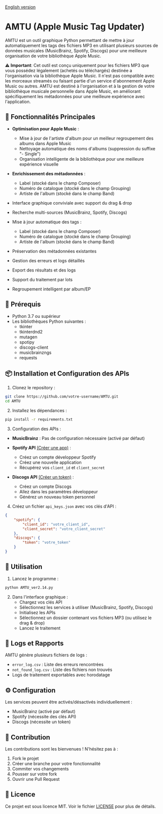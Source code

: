 [English version](README.en.md)
# AMTU (Apple Music Tag Updater)

AMTU est un outil graphique Python permettant de mettre à jour automatiquement les tags des fichiers MP3 en utilisant plusieurs sources de données musicales (MusicBrainz, Spotify, Discogs) pour une meilleure organisation de votre bibliothèque Apple Music.

⚠️ **Important**: Cet outil est conçu uniquement pour les fichiers MP3 que vous possédez légalement (achetés ou téléchargés) destinée a l'organisation via la bibliothèque Apple Music. Il n'est pas compatible avec les morceaux streamés ou faisant partie d'un service d'abonnement Apple Music ou autres. AMTU est destiné à l'organisation et à la gestion de votre bibliothèque musicale personnelle dans Apple Music, en améliorant spécifiquement les métadonnées pour une meilleure expérience avec l'application.

## 🌟 Fonctionnalités Principales

- **Optimisation pour Apple Music** :
  - Mise à jour de l'artiste d'album pour un meilleur regroupement des albums dans Apple Music
  - Nettoyage automatique des noms d'albums (suppression du suffixe "- Single")
  - Organisation intelligente de la bibliothèque pour une meilleure expérience visuelle

- **Enrichissement des métadonnées** :
  - Label (stocké dans le champ Composer)
  - Numéro de catalogue (stocké dans le champ Grouping)
  - Artiste de l'album (stocké dans le champ Band)

- Interface graphique conviviale avec support du drag & drop
- Recherche multi-sources (MusicBrainz, Spotify, Discogs)
- Mise à jour automatique des tags :
  - Label (stocké dans le champ Composer)
  - Numéro de catalogue (stocké dans le champ Grouping)
  - Artiste de l'album (stocké dans le champ Band)
- Préservation des métadonnées existantes
- Gestion des erreurs et logs détaillés
- Export des résultats et des logs
- Support du traitement par lots
- Regroupement intelligent par album/EP

## 🔧 Prérequis

- Python 3.7 ou supérieur
- Les bibliothèques Python suivantes :
  - tkinter
  - tkinterdnd2
  - mutagen
  - spotipy
  - discogs-client
  - musicbrainzngs
  - requests

## 📦 Installation et Configuration des APIs

1. Clonez le repository :
```bash
git clone https://github.com/votre-username/AMTU.git
cd AMTU
```

2. Installez les dépendances :
```bash
pip install -r requirements.txt
```

3. Configuration des APIs :

- **MusicBrainz** : Pas de configuration nécessaire (activé par défaut)

- **Spotify API** [(Créer une app)](https://developer.spotify.com/dashboard) :
  - Créez un compte développeur Spotify
  - Créez une nouvelle application
  - Récupérez vos `client_id` et `client_secret`

- **Discogs API** [(Créer un token)](https://www.discogs.com/settings/developers) :
  - Créez un compte Discogs
  - Allez dans les paramètres développeur
  - Générez un nouveau token personnel

4. Créez un fichier `api_keys.json` avec vos clés d'API :
```json
{
    "spotify": {
        "client_id": "votre_client_id",
        "client_secret": "votre_client_secret"
    },
    "discogs": {
        "token": "votre_token"
    }
}
```

## 🚀 Utilisation

1. Lancez le programme :
```bash
python AMTU_ver2.14.py
```

2. Dans l'interface graphique :
   - Chargez vos clés API
   - Sélectionnez les services à utiliser (MusicBrainz, Spotify, Discogs)
   - Initialisez les APIs
   - Sélectionnez un dossier contenant vos fichiers MP3 (ou utilisez le drag & drop)
   - Lancez le traitement

## 📝 Logs et Rapports

AMTU génère plusieurs fichiers de logs :
- `error_log.csv` : Liste des erreurs rencontrées
- `not_found_log.csv` : Liste des fichiers non trouvés
- Logs de traitement exportables avec horodatage

## ⚙️ Configuration

Les services peuvent être activés/désactivés individuellement :
- MusicBrainz (activé par défaut)
- Spotify (nécessite des clés API)
- Discogs (nécessite un token)

## 🤝 Contribution

Les contributions sont les bienvenues ! N'hésitez pas à :
1. Fork le projet
2. Créer une branche pour votre fonctionnalité
3. Commiter vos changements
4. Pousser sur votre fork
5. Ouvrir une Pull Request

## 📄 Licence

Ce projet est sous licence MIT. Voir le fichier [LICENSE](LICENSE) pour plus de détails.
